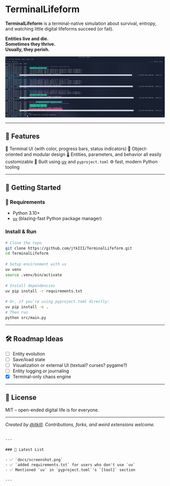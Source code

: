 # TerminalLifeform

**TerminalLifeform** is a terminal-native simulation about survival, entropy, and watching little digital lifeforms succeed (or fail).

**Entities live and die.**  
**Sometimes they thrive.**  
**Usually, they perish.**

![screenshot](docs/screenshot.png)

---

## 🧬 Features

🔁 Terminal UI (with color, progress bars, status indicators)
🧬 Object-oriented and modular design
🌡 Entities, parameters, and behavior all easily customizable
🌈 Built using [uv](https://github.com/astral-sh/uv) and `pyproject.toml` 
⚙️ fast, modern Python tooling

---

## 🚀 Getting Started

### 🧰 Requirements

- Python 3.10+
- [`uv`](https://github.com/astral-sh/uv) (blazing-fast Python package manager)

### Install & Run

```bash
# Clone the repo
git clone https://github.com/jtkIII/TerminalLifeform.git
cd TerminalLifeform

# Setup environment with uv
uv venv
source .venv/bin/activate

# Install dependencies
uv pip install -r requirements.txt

# Or, if you're using pyproject.toml directly:
uv pip install -e .
# Then run
python src/main.py
````

---

## 🛠 Roadmap Ideas

* [ ] Entity evolution
* [ ] Save/load state
* [ ] Visualization or external UI (textual? curses? pygame?)
* [ ] Entity logging or journaling
* [x] Terminal-only chaos engine

---

## 📄 License

MIT – open-ended digital life is for everyone.

---

*Created by [@jtkIII](https://github.com/jtkIII). Contributions, forks, and weird extensions welcome.*

```

---

### 📎 Latest List

- ✅ `docs/screenshot.png`
- ✅ `added requirements.txt` for users who don't use `uv` 
- ✅ Mentioned `uv` in `pyproject.toml`'s `[tool]` section

---
